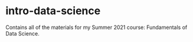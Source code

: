 # intro-data-science
Contains all of the materials for my Summer 2021 course: Fundamentals of Data Science.
